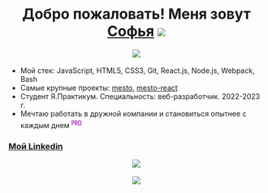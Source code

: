 <!-- # Добро пожаловать! Меня зовут Софья👋
[![Typing SVG](https://readme-typing-svg.herokuapp.com?font=Fira+Code&pause=1000&width=435&lines=I'm+junior+Front-end+developer)](https://git.io/typing-svg)
------  
#### И сейчас я расскажу немного о себе -->

<h1 align="center">Добро пожаловать! Меня зовут <a href="./Софья_Ливаренко_резюме_финал.pdf" target="_blank">Софья</a> 
<img src="https://github.com/blackcater/blackcater/raw/main/images/Hi.gif" height="32"/></h1>
<p align="center">
  <img src="https://readme-typing-svg.herokuapp.com?font=Fira+Code&pause=1000&width=435&lines=I'm+junior+Front-end+developer" />
 </p>
 
 * Мой стек: JavaScript, HTML5, CSS3, Git, React.js, Node.js, Webpack, Bash 
 * Самые крупные проекты: <a href="https://github.com/sonyalivarenko/mesto" target="_blank">mesto</a>, <a href="https://github.com/sonyalivarenko/mesto-react" target="_blank">mesto-react</a>
 * Студент Я.Практикум. Специальность: веб-разработчик. 2022-2023 г.
 * Мечтаю работать в дружной компании и становиться опытнее с каждым днем <img src="https://raw.githubusercontent.com/acervenky/animated-github-badges/master/assets/pro.gif" width="20" height="20"> 
 
 ### <a href="https://www.linkedin.com/in/sofia-lyvarenko-17bba2255/" target="_blank">Мой Linkedin</a>


<p align="center">
  <img src="https://github-readme-stats.vercel.app/api/top-langs/?username=sonyalivarenko&anuraghazra&layout=compact" />
 </p> 
 
 
<p align="center">
  <img src="https://quotes-github-readme.vercel.app/api?type=vertical&theme=dark" />
 </p>







